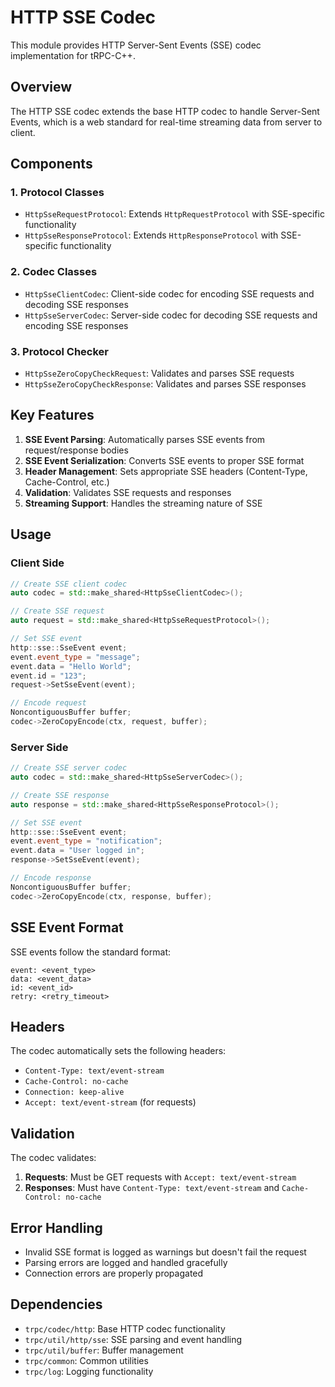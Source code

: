 # HTTP SSE Codec

This module provides HTTP Server-Sent Events (SSE) codec implementation for tRPC-C++.

## Overview

The HTTP SSE codec extends the base HTTP codec to handle Server-Sent Events, which is a web standard for real-time streaming data from server to client.

## Components

### 1. Protocol Classes

- `HttpSseRequestProtocol`: Extends `HttpRequestProtocol` with SSE-specific functionality
- `HttpSseResponseProtocol`: Extends `HttpResponseProtocol` with SSE-specific functionality

### 2. Codec Classes

- `HttpSseClientCodec`: Client-side codec for encoding SSE requests and decoding SSE responses
- `HttpSseServerCodec`: Server-side codec for decoding SSE requests and encoding SSE responses

### 3. Protocol Checker

- `HttpSseZeroCopyCheckRequest`: Validates and parses SSE requests
- `HttpSseZeroCopyCheckResponse`: Validates and parses SSE responses

## Key Features

1. **SSE Event Parsing**: Automatically parses SSE events from request/response bodies
2. **SSE Event Serialization**: Converts SSE events to proper SSE format
3. **Header Management**: Sets appropriate SSE headers (Content-Type, Cache-Control, etc.)
4. **Validation**: Validates SSE requests and responses
5. **Streaming Support**: Handles the streaming nature of SSE

## Usage

### Client Side

```cpp
// Create SSE client codec
auto codec = std::make_shared<HttpSseClientCodec>();

// Create SSE request
auto request = std::make_shared<HttpSseRequestProtocol>();

// Set SSE event
http::sse::SseEvent event;
event.event_type = "message";
event.data = "Hello World";
event.id = "123";
request->SetSseEvent(event);

// Encode request
NoncontiguousBuffer buffer;
codec->ZeroCopyEncode(ctx, request, buffer);
```

### Server Side

```cpp
// Create SSE server codec
auto codec = std::make_shared<HttpSseServerCodec>();

// Create SSE response
auto response = std::make_shared<HttpSseResponseProtocol>();

// Set SSE event
http::sse::SseEvent event;
event.event_type = "notification";
event.data = "User logged in";
response->SetSseEvent(event);

// Encode response
NoncontiguousBuffer buffer;
codec->ZeroCopyEncode(ctx, response, buffer);
```

## SSE Event Format

SSE events follow the standard format:

```
event: <event_type>
data: <event_data>
id: <event_id>
retry: <retry_timeout>
```

## Headers

The codec automatically sets the following headers:

- `Content-Type: text/event-stream`
- `Cache-Control: no-cache`
- `Connection: keep-alive`
- `Accept: text/event-stream` (for requests)

## Validation

The codec validates:

1. **Requests**: Must be GET requests with `Accept: text/event-stream`
2. **Responses**: Must have `Content-Type: text/event-stream` and `Cache-Control: no-cache`

## Error Handling

- Invalid SSE format is logged as warnings but doesn't fail the request
- Parsing errors are logged and handled gracefully
- Connection errors are properly propagated

## Dependencies

- `trpc/codec/http`: Base HTTP codec functionality
- `trpc/util/http/sse`: SSE parsing and event handling
- `trpc/util/buffer`: Buffer management
- `trpc/common`: Common utilities
- `trpc/log`: Logging functionality
